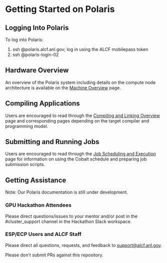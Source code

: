 # Getting Started on Polaris

## Logging Into Polaris

To log into Polaris:
1. ssh <username>@polaris.alcf.anl.gov; log in using the ALCF mobilepass token
2. ssh <username>@polaris-login-02

## Hardware Overview

An overview of the Polaris system including details on the compute node architecture is available on the [Machine Overview](./hardware-overview/machine-overview.md) page.

## Compiling Applications

Users are encouraged to read through the [Compiling and Linking Overview](./compiling-and-linking/compiling-and-linking-overview.md) page and corresponding pages depending on the target compiler and programming model.

## Submitting and Running Jobs

Users are encouraged to read through the [Job Scheduling and Execution](./queuing-and-running-jobs/job-and-queue-scheduling.md) page for information on using the Cobalt schedule and preparing job submission scripts.

## Getting Assistance

Note: Our Polaris documentation is still under development.

### GPU Hackathon Attendees

Please direct questions/issues to your mentor and/or post in the #cluster_support channel in the Hackathon Slack workspace.


### ESP/ECP Users and ALCF Staff

Please direct all questions, requests, and feedback to support@alcf.anl.gov.

Please don't submit PRs against this repository.